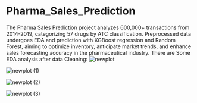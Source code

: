 # Pharma_Sales_Prediction
The Pharma Sales Prediction project analyzes 600,000+ transactions from 2014-2019, categorizing 57 drugs by ATC classification. Preprocessed data undergoes EDA and prediction with XGBoost regression and Random Forest, aiming to optimize inventory, anticipate market trends, and enhance sales forecasting accuracy in the pharmaceutical industry.
There are Some EDA analysis after data Cleaning:
![newplot](https://github.com/manishkk34/Pharma_Sales_Prediction/assets/122711968/f51986af-d7f3-4adb-9a1f-54972670b0c8)

![newplot (1)](https://github.com/manishkk34/Pharma_Sales_Prediction/assets/122711968/c7dac281-f47f-4824-8d75-493d9d452090)

![newplot (2)](https://github.com/manishkk34/Pharma_Sales_Prediction/assets/122711968/caa86d74-e071-485f-8120-609066cfbcc3)

![newplot (3)](https://github.com/manishkk34/Pharma_Sales_Prediction/assets/122711968/e1f318c7-cf92-4309-8e3c-b473c0b0e381)

